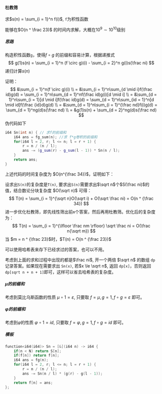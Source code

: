 #### 杜教筛

求$s(n) = \sum_{i = 1}^n f(i)$, `f`为积性函数

能够在$O(n ^ \frac 23)$ 的时间内求解，大概在$10^9 \sim 10^{10}$级别



##### 思路

构造积性函数`g`，使得$f \circ g$ 的前缀和容易计算，根据递推式
$$
g(1)s(n) = \sum_{i = 1}^n (f \circ g)(i) - \sum_{i = 2}^n g(i)s(\frac ni)
$$
递归计算$s(n)$



证明：
$$
&\sum_{i = 1}^n(f \circ g)(i) \\
= &\sum_{i = 1}^n\sum_{d \mid i}f(\frac id)g(d) = \sum_{i = 1}^n\sum_{d = 1}^nf(\frac id)g(i)[d \mid i] \\
= &\sum_{d = 1}^n\sum_{i = 1}[d \mid i]f(\frac id)g(d) = \sum_{d = 1}^n\sum_{id = 1}^n[d \mid id]f(\frac {id}d)g(d) \\
= &\sum_{d = 1}^n\sum_{i = 1}^{\frac nd}f(i)g(d) = \sum_{d = 1}^ng(d)s(\frac nd) \\
= &g(1)s(n) + \sum_{d = 2}^ng(d)s(\frac nd)
$$
伪代码如下

```cpp
i64 Sn(int n) { // 求f的前缀和
    i64 ans = fg_sum(n); //求 f*g卷积的前缀和
    for(i64 l = 2, r; l <= n; l = r + 1) {
        r = n / (n / l);
        ans -= (g_sum(r) - g_sum(l - 1)) * Sn(n / l);
    }
    return ans;
}
```

上述代码的时间复杂度为 $O(n^{\frac 34})$，证明如下：

设求出`S(n)`的复杂度是`T(n)`, 要求出`S(n)`需要求出$\sqrt n$个$S(\frac ni)$的值，结合数论分块复杂度 $O(\sqrt n)$ 可得：
$$
T(n) = \sum_{i = 1}^{\sqrt n}O(\sqrt i) + O(\sqrt \frac ni) = O(n ^ {\frac 34})
$$
进一步优化杜教筛，即先线性筛出前`m`个答案，然后再用杜教筛。优化后的复杂度为：
$$
T(n) = \sum_{i = 1}^{\lfloor \frac nm \rfloor} \sqrt \frac ni = O(\frac n{\sqrt m})
$$
当 $m = n ^ {\frac 23}$时，$T(n) = O(n ^ {\frac 23})$

可以使用哈希表来存下已经求过的答案，也可以不用。

考虑到上面的求和过程中出现的都是$\frac ni$, 开一个两倍 $\sqrt n$ 的数组 `dp` 记录答案。如果现在需要求出 `Sn(x)`, 若$x \le \sqrt n$, 返回 `dp[x]`，否则返回`dp[sqrt n + n + 1]`即可，这样可以省去哈希表的复杂度。



##### $\mu$的前缀和

考虑到莫比乌斯函数的性质 $\mu \circ 1 = \varepsilon$, 只要取 $f = \mu, g = 1, f \circ g = \varepsilon$ 即可。

##### $\varphi$的前缀和

考虑到$\varphi$的性质 $\varphi \circ 1 = id$, 只要取 $f = \varphi, g = 1, f \circ g = id$ 即可。



##### 模板

```cpp
function<i64(i64)> Sn = [&](i64 n) -> i64 {
    if(n < N) return S[n];
    if(f[n]) return f[n];
    i64 ans = fg(n);
    for(i64 l = 2, r; l <= n; l = r + 1) {
        r = n / (n / l);
        ans -= Sn(n / l) * (g(r) - g(l - 1));
    }
    return f[n] = ans;
};
```

